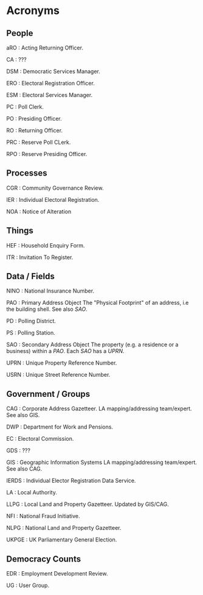 # Acronyms

## People

aRO
: Acting Returning Officer.

CA
: ???

DSM
: Democratic Services Manager.

ERO
: Electoral Registration Officer.

ESM
: Electoral Services Manager.

PC
: Poll Clerk.

PO
: Presiding Officer.

RO
: Returning Officer.

PRC
: Reserve Poll CLerk.

RPO
: Reserve Presiding Officer.

## Processes

CGR
: Community Governance Review.

IER
: Individual Electoral Registration.

NOA
: Notice of Alteration

## Things

HEF
: Household Enquiry Form.

ITR
: Invitation To Register.

## Data / Fields

NINO
: National Insurance Number.

PAO
: Primary Address Object
  The "Physical Footprint" of an address, i.e the building shell.
  See also *SAO*.

PD
: Polling District.

PS
: Polling Station.

SAO
: Secondary Address Object
  The property (e.g. a residence or a business) within a *PAO*.  Each *SAO* has a *UPRN*.

UPRN
: Unique Property Reference Number.

USRN
: Unique Street Reference Number.

## Government / Groups

CAG
: Corporate Address Gazetteer.
  LA mapping/addressing team/expert. See also GIS.

DWP
: Department for Work and Pensions.

EC
: Electoral Commission.

GDS
: ???

GIS
: Geographic Information Systems
  LA mapping/addressing team/expert. See also CAG.

IERDS
: Individual Elector Registration Data Service.

LA
: Local Authority.

LLPG
: Local Land and Property Gazetteer.
  Updated by GIS/CAG.

NFI
: National Fraud Initiative.

NLPG
: National Land and Property Gazetteer.

UKPGE
: UK Parliamentary General Election.

## Democracy Counts

EDR
: Employment Development Review.

UG
: User Group.
